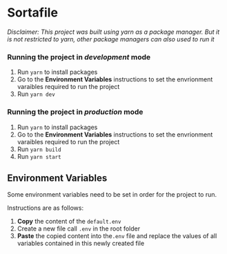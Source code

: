 # Sortafile

_Disclaimer: This project was built using yarn as a package manager. But it is not restricted to yarn, other package managers can also used to run it_

### Running the project in _development_ mode

1. Run `yarn` to install packages
2. Go to the **Environment Variables** instructions to set the envrionment varaibles required to run the project
3. Run `yarn dev`

### Running the project in _production_ mode

1. Run `yarn` to install packages
2. Go to the **Environment Variables** instructions to set the envrionment varaibles required to run the project
3. Run `yarn build`
4. Run `yarn start`

## Environment Variables

Some environment variables need to be set in order for the project to run.

Instructions are as follows:

1. **Copy** the content of the `default.env`
2. Create a new file call `.env` in the root folder
3. **Paste** the copied content into the`.env` file and replace the values of all variables contained in this newly created file
